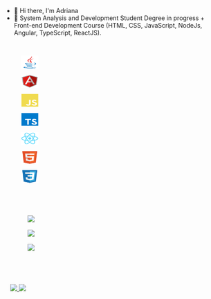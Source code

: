 - 👋 Hi there, I'm Adriana
- 🌱 System Analysis and Development Student Degree in progress + Front-end Development Course (HTML, CSS, JavaScript, NodeJs, Angular, TypeScript, ReactJS).

<!---
adrianabrunner/adrianabrunner is a ✨ special ✨ repository because its `README.md` (this file) appears on your GitHub profile.
You can click the Preview link to take a look at your changes.
--->

<div><br>
  <figure><img align="center" alt="Adri-Java" height="30" width="40" src="https://github.com/devicons/devicon/blob/master/icons/java/java-original.svg"></figure>
  <figure><img align="center" alt="Adri-Java" height="30" width="40" src="https://github.com/devicons/devicon/blob/master/icons/angularjs/angularjs-original.svg"></figure>
  <figure><img align="center" alt="Adri-Js" height="30" width="40" src="https://raw.githubusercontent.com/devicons/devicon/master/icons/javascript/javascript-plain.svg"></figure>
  <figure><img align="center" alt="Adri-Ts" height="30" width="40" src="https://raw.githubusercontent.com/devicons/devicon/master/icons/typescript/typescript-plain.svg"></figure>
  <figure><img align="center" alt="Adri-React" height="30" width="40" src="https://raw.githubusercontent.com/devicons/devicon/master/icons/react/react-original.svg"></figure>
  <figure><img align="center" alt="Adri-HTML" height="30" width="40" src="https://raw.githubusercontent.com/devicons/devicon/master/icons/html5/html5-original.svg"></figure>
  <figure><img align="center" alt="Adri-CSS" height="30" width="40" src="https://raw.githubusercontent.com/devicons/devicon/master/icons/css3/css3-original.svg"></figure>
</div>

##
<br>
<div style="padding: 15px">
  <a href="https://www.instagram.com/adrianadbrunner/" target="_blank">
    <figure><img src="https://img.shields.io/badge/-Instagram-%23E4405F?style=for-the-badge&logo=instagram&logoColor=white" target="_blank"></figure>
  </a>
  <a href = "mailto:a.drk63@gmail.com">
    <figure><img src="https://img.shields.io/badge/-Gmail-%23333?style=for-the-badge&logo=gmail&logoColor=white" target="_blank"></figure>
  </a>
  <a href="https://www.linkedin.com/in/adriana-dias-brunner/" target="_blank">
    <figure><img src="https://img.shields.io/badge/-LinkedIn-%230077B5?style=for-the-badge&logo=linkedin&logoColor=white" target="_blank"></figure>
  </a> 
</div>

##

<div style="padding: 15px">
  <a href="https://github.com/adrianabrunner">
  <img height="180em" src="https://github-readme-stats.vercel.app/api?username=adrianabrunner&show_icons=true&theme=dracula&include_all_commits=true&count_private=true"/>
  <img height="180em" src="https://github-readme-stats.vercel.app/api/top-langs/?username=adrianabrunner&exclude_repo=nlw-06-payflow,typeform-clone,weather-app,Podcastr,nlw-copa&layout=compact&langs_count=10&theme=dracula"/>
</div>
